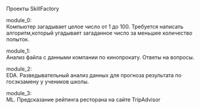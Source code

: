 ﻿Проекты SkillFactory

module_0:  
Компьютер загадывает целое число от 1 до 100.
Требуется написать алгоритм,который угадывает загаданное число за меньшее количество попыток.

module_1:  
Анализ файла с данными компании по кинопрокату.
Ответы на вопросы.

module_2:  
EDA. Разведывательный анализ данных для прогноза результата по госэкзамену у учеников школы.  

module_3:  
ML. Предсказание рейтинга ресторана на сайте TripAdvisor  
